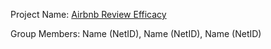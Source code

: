 Project Name: [Airbnb Review Efficacy](https://github.com/sr795937/Airbnb_review_efficacy.git)

Group Members: Name (NetID), Name (NetID), Name (NetID)
